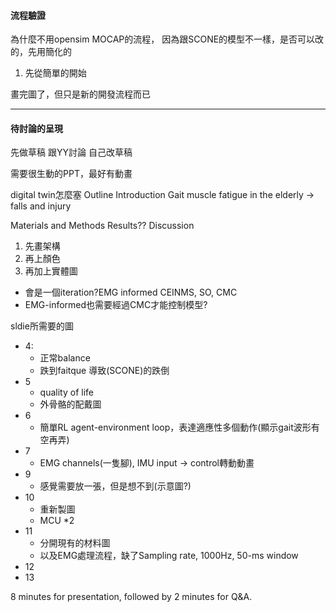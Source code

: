 #### 流程驗證
為什麼不用opensim MOCAP的流程，
因為跟SCONE的模型不一樣，是否可以改的，先用簡化的
1. 先從簡單的開始

畫完圖了，但只是新的開發流程而已

---
#### 待討論的呈現
先做草稿
跟YY討論
自己改草稿

需要很生動的PPT，最好有動畫

digital twin怎麼塞
Outline
Introduction
Gait
muscle fatigue in the elderly -> falls and injury

Materials and Methods
Results??
Discussion

1. 先畫架構
2. 再上顏色
3. 再加上實體圖

- 會是一個iteration?EMG informed CEINMS, SO, CMC
- EMG-informed也需要經過CMC才能控制模型?

sldie所需要的圖
- 4:
	- 正常balance
	- 跌到faitque 導致(SCONE)的跌倒
- 5
	- quality of life
	- 外骨骼的配戴圖
- 6
	- 簡單RL agent-environment loop，表達適應性多個動作(顯示gait波形有空再弄)
- 7
	- EMG channels(一隻腳), IMU input -> control轉動動畫
- 9
	- 感覺需要放一張，但是想不到(示意圖?)
- 10
	- 重新製圖
	- MCU \*2
- 11
	- 分開現有的材料圖
	- 以及EMG處理流程，缺了Sampling rate, 1000Hz, 50-ms window
- 12
- 13


8 minutes for presentation, followed by 2 minutes for Q&A.